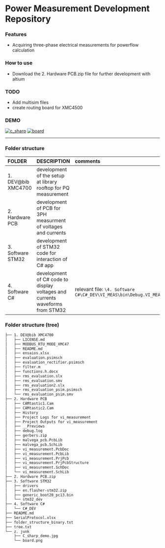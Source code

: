 # Power Measurement Development Repository

### Features

- Acquiring three-phase electrical measurements for powerflow calculation

### How to use

- Download the 2. Hardware PCB.zip file for further development with altium

### TODO

- Add multisim files
- create routing board for XMC4500

### DEMO

[![c_sharp](https://i.imgur.com/11WRs3h.png "c_sharp")](https://i.imgur.com/11WRs3h.png "c_sharp")
[![board](https://i.imgur.com/ox0agaP.png "board")](https://i.imgur.com/ox0agaP.png "board")



------------



### Folder structure

| FOLDER   | DESCRIPTION  | comments  |
| :------------ | :------------ | :------------ |
|  1. DEV@bib XMC4700  |  development of the setup at library rooftop for PQ measurement |   |
|  2. Hardware PCB  |  development of PCB for 3PH measurment of voltages and currents  |   |
|  3. Software STM32  |  development of STM32 code for interaction of C# app   |   |
|  4. Software C#  |  development of C# code to display voltages and currents waveforms from STM32  |    relevant file:  ` \4. Software C#\C#_DEV\VI_MEAS\bin\Debug.VI_MEAS.exe `|    



### Folder structure (tree)

```bash
├── 1. DEV@bib XMC4700
│   ├── LICENSE.md
│   ├── MODBUS_RTU_MODE_XMC47
│   ├── README.md
│   ├── ensaios.xlsx
│   ├── evaluation.psimsch
│   ├── evaluation_rectifier.psimsch
│   ├── filter.m
│   ├── functions.h.docx
│   ├── rms_evaluation.slx
│   ├── rms_evaluation.smv
│   ├── rms_evaluation2.slx
│   ├── rms_evaluation_psim.psimsch
│   └── rms_evaluation_psim.smv
├── 2. Hardware PCB
│   ├── CAMtastic1.Cam
│   ├── CAMtastic2.Cam
│   ├── History
│   ├── Project Logs for vi_measurement
│   ├── Project Outputs for vi_measurement
│   ├── __Previews
│   ├── debug.log
│   ├── gerbers.zip
│   ├── malvega_pcb.PcbLib
│   ├── malvega_pcb.SchLib
│   ├── vi_measurement.PcbDoc
│   ├── vi_measurement.PcbLib
│   ├── vi_measurement.PrjPcb
│   ├── vi_measurement.PrjPcbStructure
│   ├── vi_measurement.SchDoc
│   └── vi_measurement.SchLib
├── 2. Hardware PCB.zip
├── 3. Software STM32
│   ├── drivers
│   ├── en.flasher-stm32.zip
│   ├── generic_boot20_pc13.bin
│   └── stm32_dev
├── 4. Software C#
│   └── C#_DEV
├── README.md
├── SerialProtocol.xlsx
├── folder_structure_binary.txt
├── tree.txt
└── z. junk
    ├── C_sharp_demo.jpg
    └── board.png
```
